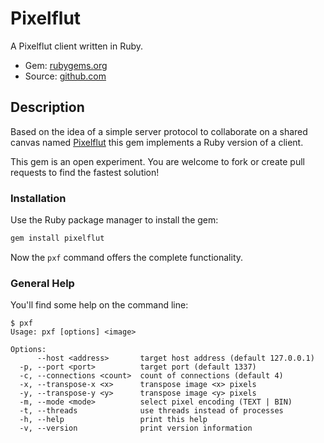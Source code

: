 # Pixelflut

A Pixelflut client written in Ruby.

- Gem: [rubygems.org](https://rubygems.org/gems/pixelflut)
- Source: [github.com](https://github.com/mblumtritt/pixelflut)

## Description

Based on the idea of a simple server protocol to collaborate on a shared canvas named [Pixelflut](https://cccgoe.de/wiki/Pixelflut) this gem implements a Ruby version of a client.

This gem is an open experiment. You are welcome to fork or create pull requests to find the fastest solution!

### Installation

Use the Ruby package manager to install the gem:

```sh
gem install pixelflut
```

Now the `pxf` command offers the complete functionality.

### General Help

You'll find some help on the command line:

```
$ pxf
Usage: pxf [options] <image>

Options:
      --host <address>       target host address (default 127.0.0.1)
  -p, --port <port>          target port (default 1337)
  -c, --connections <count>  count of connections (default 4)
  -x, --transpose-x <x>      transpose image <x> pixels
  -y, --transpose-y <y>      transpose image <y> pixels
  -m, --mode <mode>          select pixel encoding (TEXT | BIN)
  -t, --threads              use threads instead of processes
  -h, --help                 print this help
  -v, --version              print version information
```
